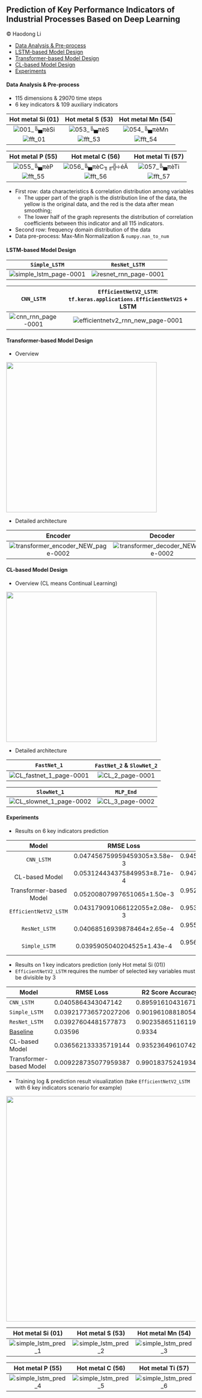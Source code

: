 ## Prediction of Key Performance Indicators of Industrial Processes Based on Deep Learning

&copy; Haodong Li

- [Data Analysis & Pre-process](#part_1) 
- [LSTM-based Model Design](#part_2) 
- [Transformer-based Model Design](#part_3) 
- [CL-based Model Design](#part_4) 
- [Experiments](#part_5)

<a name="part_1"/>

#### Data Analysis & Pre-process

- 115 dimensions & 29070 time steps
- 6 key indicators & 109 auxiliary indicators

| Hot metal Si (01)| Hot metal S (53)|Hot metal Mn (54)|
|:---:|:---:|:---:|
|![001_╚▄πèSi](https://user-images.githubusercontent.com/67775090/236666136-cea58945-164c-4d6e-b719-cfa2d785783a.png) | ![053_╚▄πèS](https://user-images.githubusercontent.com/67775090/236666139-efd36878-35a7-4696-94b1-cda60b6e5359.png) | ![054_╚▄πèMn](https://user-images.githubusercontent.com/67775090/236666142-8cf6fd88-2f55-490e-900a-b4e52b932c6c.png) |
| ![fft_01](https://user-images.githubusercontent.com/67775090/236666220-4b702032-71dd-4fc9-ba6f-994ae297bcb3.png) | ![fft_53](https://user-images.githubusercontent.com/67775090/236666225-20906cd1-ee29-49ae-8426-9465f802c4d8.png) | ![fft_54](https://user-images.githubusercontent.com/67775090/236666227-7aa62db7-6db2-4d10-9cb3-5b8d0724f059.png) |

|Hot metal P (55)|Hot metal C (56)|Hot metal Ti (57)|
|:---:|:---:|:---:|
| ![055_╚▄πèP](https://user-images.githubusercontent.com/67775090/236666146-b8b0e3d0-52d5-49f9-b45b-3171fbd984c8.png) | ![056_╚▄πèC╖╓╬÷éÄ](https://user-images.githubusercontent.com/67775090/236666149-0469cf40-e8fe-4fd3-944d-b8a73ec106c6.png) | ![057_╚▄πèTi](https://user-images.githubusercontent.com/67775090/236666151-a32cf8ec-d77b-45cd-8e8a-cf83b5755a65.png) |
| ![fft_55](https://user-images.githubusercontent.com/67775090/236666228-9cda92d2-773e-42c5-87e9-cee944fb4fdf.png) | ![fft_56](https://user-images.githubusercontent.com/67775090/236666230-b807239d-0984-4b46-9a29-1014c2996041.png) | ![fft_57](https://user-images.githubusercontent.com/67775090/236666233-c3125121-e9b6-4f39-beee-7c88d83abb9d.png) |

- First row: data characteristics & correlation distribution among variables 
  - The upper part of the graph is the distribution line of the data, the yellow is the original data, and the red is the data after mean smoothing;
  - The lower half of the graph represents the distribution of correlation coefficients between this indicator and all 115 indicators.
- Second row: frequency domain distribution of the data
- Data pre-process: Max-Min Normalization & `numpy.nan_to_num`

<a name="part_2"/>

#### LSTM-based Model Design

|`Simple_LSTM`|`ResNet_LSTM`|
|:---:|:---:|
| ![simple_lstm_page-0001](https://user-images.githubusercontent.com/67775090/236666697-f60d837d-6c7d-4947-b506-e99f38a60151.jpg) | ![resnet_rnn_page-0001](https://user-images.githubusercontent.com/67775090/236666722-beb9ad23-637f-4a78-bbbe-4abc3dc5fd27.jpg)|

|`CNN_LSTM`|`EfficientNetV2_LSTM`: `tf.keras.applications.EfficientNetV2S` + LSTM|
|:---:|:---:|
| ![cnn_rnn_page-0001](https://user-images.githubusercontent.com/67775090/236666711-45f47700-4de7-4768-90a3-55b3b0bab9de.jpg)  | ![efficientnetv2_rnn_new_page-0001](https://user-images.githubusercontent.com/67775090/236666728-0cf44c38-385c-4754-a47b-798445a15c14.jpg) |

<a name="part_3"/>

#### Transformer-based Model Design

- Overview

<img src="https://user-images.githubusercontent.com/67775090/236666860-d896c799-1882-4ae5-8b7b-26b06758b0a1.jpg" width="400">

- Detailed architecture

|Encoder|Decoder|
|:---:|:---:|
| ![transformer_encoder_NEW_page-0002](https://user-images.githubusercontent.com/67775090/236666894-95b5f0ba-b382-4be1-a33e-c9c58c480b86.jpg) | ![transformer_decoder_NEW_page-0002](https://user-images.githubusercontent.com/67775090/236666889-5b7d862a-e36e-4ec1-8d0f-e7a83aa3c7cb.jpg) |

<a name="part_4"/>

#### CL-based Model Design

- Overview (CL means Continual Learning)

<img src="https://user-images.githubusercontent.com/67775090/236666950-413e37c1-060b-40dd-a211-b54416b876b4.jpg" width="400">

- Detailed architecture

|`FastNet_1`| `FastNet_2` & `SlowNet_2`|
|:---:|:---:|
| ![CL_fastnet_1_page-0001](https://user-images.githubusercontent.com/67775090/236666965-91c9c2bd-db2e-42de-a34a-de1dc7db63b5.jpg) | ![CL_2_page-0001](https://user-images.githubusercontent.com/67775090/236667017-51919fa3-b053-4b48-9f3a-3e49aa995cf7.jpg)  |

|`SlowNet_1`|`MLP_End`|
|:---:|:---:|
| ![CL_slownet_1_page-0002](https://user-images.githubusercontent.com/67775090/236667660-813a65e0-c267-4533-83f4-7a012a33d934.jpg) | ![CL_3_page-0002](https://user-images.githubusercontent.com/67775090/236667672-5f519c97-ce24-49ea-ba39-504eafc13be2.jpg)|

<a name="part_5"/>

#### Experiments

- Results on 6 key indicators prediction

| Model               | RMSE Loss                    | R^2 Score Accuracy          |
|:-------------------:|:----------------------------:|:--------------------------:|
| `CNN_LSTM`            | 0.047456759959459305±3.58e-3 | 0.9457983374595642±6.59e-3 |
| CL-based Model           | 0.053124434375849953±8.71e-4 | 0.9473923005326821±2.04e-3 |
| Transformer-based Model  | 0.05200807997651065±1.50e-3  | 0.9524179648107557±2.88e-3 |
| `EfficientNetV2_LSTM` | 0.043179091066122055±2.08e-3 | 0.9531577825546265±3.95e-3 |
| `ResNet_LSTM`         | 0.04068516939878464±2.65e-4  | 0.9558192491531372±3.10e-4 |
| `Simple_LSTM`         | 0.0395905040204525±1.43e-4   | 0.9569856524467468±1.75e-4 |

- Results on 1 key indicators prediction (only Hot metal Si (01))
- `EfficientNetV2_LSTM` requires the number of selected key variables must be divisible by 3

| Model             | RMSE Loss            | R2 Score Accuracy  |
|-------------------|----------------------|--------------------|
| `CNN_LSTM`          | 0.0405864343047142   | 0.8959161043167114 |
| `Simple_LSTM`       | 0.039217736572027206 | 0.901961088180542  |
| `ResNet_LSTM`       | 0.03927604481577873  | 0.9023586511611938 |
| [Baseline](https://ieeexplore.ieee.org/document/9882520/)          | 0.03596              | 0.9334             |
| CL-based Model          | 0.036562133335719144 | 0.9352364961074216 |
| Transformer-based Model | 0.009228735077959387 | 0.9901837524193436 |

- Training log & prediction result visualization (take `EfficientNetV2_LSTM` with 6 key indicators scenario for example)

<img src="https://user-images.githubusercontent.com/67775090/236668233-bd5e0be4-438b-4c86-8fc2-bcf62a2aa78e.png" width="600">

| Hot metal Si (01)| Hot metal S (53)|Hot metal Mn (54)|
|:---:|:---:|:---:|
| ![simple_lstm_pred_1](https://user-images.githubusercontent.com/67775090/236668238-abeaab26-0b7c-4ddf-b941-5d1fd83a220d.png) | ![simple_lstm_pred_2](https://user-images.githubusercontent.com/67775090/236668247-4a6f541a-3d55-4c54-9bdb-f568bdb60e66.png)  | ![simple_lstm_pred_3](https://user-images.githubusercontent.com/67775090/236668258-fa150840-2d48-4210-8562-848728d532f0.png)  |

|Hot metal P (55)|Hot metal C (56)|Hot metal Ti (57)|
|:---:|:---:|:---:|
|![simple_lstm_pred_4](https://user-images.githubusercontent.com/67775090/236668264-03852b4c-4d9d-46ee-86da-364bf26f68c0.png)  | ![simple_lstm_pred_5](https://user-images.githubusercontent.com/67775090/236668268-f2b6f057-134d-4067-9e4a-940932da2408.png)  |![simple_lstm_pred_6](https://user-images.githubusercontent.com/67775090/236668272-d573d292-bd1c-4acc-80ae-f385e9d6fc46.png)  |

